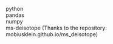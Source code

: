 python  
pandas  
numpy  
ms-deisotope  (Thanks to the repository: mobiusklein.github.io/ms_deisotope) 

